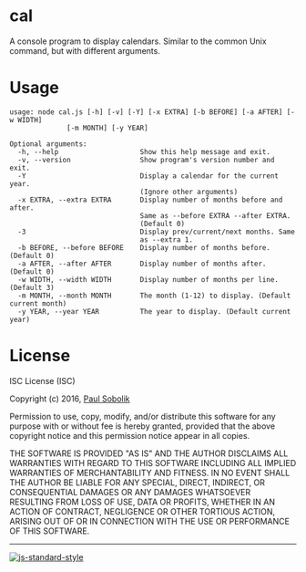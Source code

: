 cal
===

A console program to display calendars. Similar to the common Unix command, but with different arguments.

Usage
=====
```
usage: node cal.js [-h] [-v] [-Y] [-x EXTRA] [-b BEFORE] [-a AFTER] [-w WIDTH]
              [-m MONTH] [-y YEAR]

Optional arguments:
  -h, --help                    Show this help message and exit.
  -v, --version                 Show program's version number and exit.
  -Y                            Display a calendar for the current year.
                                (Ignore other arguments)
  -x EXTRA, --extra EXTRA       Display number of months before and after.
                                Same as --before EXTRA --after EXTRA.
                                (Default 0)
  -3                            Display prev/current/next months. Same
                                as --extra 1.
  -b BEFORE, --before BEFORE    Display number of months before. (Default 0)
  -a AFTER, --after AFTER       Display number of months after. (Default 0)
  -w WIDTH, --width WIDTH       Display number of months per line. (Default 3)
  -m MONTH, --month MONTH       The month (1-12) to display. (Default current month)
  -y YEAR, --year YEAR          The year to display. (Default current year)
  ```

License
=======
ISC License (ISC)

Copyright (c) 2016, [Paul Sobolik](https://github.com/psobolik)

Permission to use, copy, modify, and/or distribute this software for any purpose with or without fee is hereby granted, provided that the above copyright notice and this permission notice appear in all copies.

THE SOFTWARE IS PROVIDED "AS IS" AND THE AUTHOR DISCLAIMS ALL WARRANTIES WITH REGARD TO THIS SOFTWARE INCLUDING ALL IMPLIED WARRANTIES OF MERCHANTABILITY AND FITNESS. IN NO EVENT SHALL THE AUTHOR BE LIABLE FOR ANY SPECIAL, DIRECT, INDIRECT, OR CONSEQUENTIAL DAMAGES OR ANY DAMAGES WHATSOEVER RESULTING FROM LOSS OF USE, DATA OR PROFITS, WHETHER IN AN ACTION OF CONTRACT, NEGLIGENCE OR OTHER TORTIOUS ACTION, ARISING OUT OF OR IN CONNECTION WITH THE USE OR PERFORMANCE OF THIS SOFTWARE.

------
[![js-standard-style](https://cdn.rawgit.com/feross/standard/master/badge.svg)](https://github.com/feross/standard)
